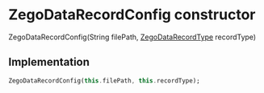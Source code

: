 


# ZegoDataRecordConfig constructor







ZegoDataRecordConfig(String filePath, [ZegoDataRecordType](../../zego_uikit_prebuilt_live_audio_room/ZegoDataRecordType.md) recordType)





## Implementation

```dart
ZegoDataRecordConfig(this.filePath, this.recordType);
```







